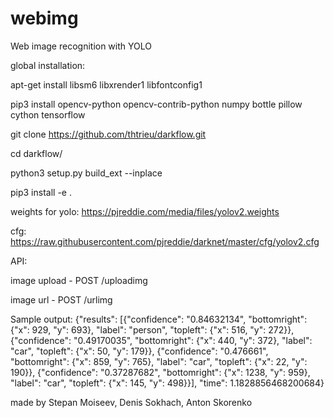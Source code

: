 # webimg
Web image recognition with YOLO

global installation:

apt-get install libsm6 libxrender1 libfontconfig1

pip3 install opencv-python opencv-contrib-python numpy bottle pillow cython tensorflow

git clone https://github.com/thtrieu/darkflow.git

cd darkflow/

python3 setup.py build_ext --inplace

pip3 install -e . 

weights for yolo: https://pjreddie.com/media/files/yolov2.weights

cfg: https://raw.githubusercontent.com/pjreddie/darknet/master/cfg/yolov2.cfg

API:

image upload - POST /uploadimg

image url - POST /urlimg

Sample output: 
{"results": [{"confidence": "0.84632134", "bottomright": {"x": 929, "y": 693}, "label": "person", "topleft": {"x": 516, "y": 272}}, {"confidence": "0.49170035", "bottomright": {"x": 440, "y": 372}, "label": "car", "topleft": {"x": 50, "y": 179}}, {"confidence": "0.476661", "bottomright": {"x": 859, "y": 765}, "label": "car", "topleft": {"x": 22, "y": 190}}, {"confidence": "0.37287682", "bottomright": {"x": 1238, "y": 959}, "label": "car", "topleft": {"x": 145, "y": 498}}], "time": 1.1828856468200684}

made by Stepan Moiseev, Denis Sokhach, Anton Skorenko
